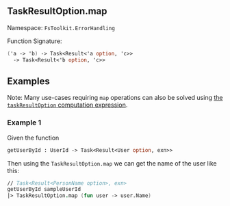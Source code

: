 ## TaskResultOption.map

Namespace: `FsToolkit.ErrorHandling`

Function Signature:

```fsharp
('a -> 'b) -> Task<Result<'a option, 'c>> 
  -> Task<Result<'b option, 'c>>
```

## Examples

Note: Many use-cases requiring `map` operations can also be solved using [the `taskResultOption` computation expression](ce.md).

### Example 1

Given the function

```fsharp
getUserById : UserId -> Task<Result<User option, exn>>
```

Then using the `TaskResultOption.map` we can get the name of the user like this:

```fsharp
// Task<Result<PersonName option>, exn>
getUserById sampleUserId
|> TaskResultOption.map (fun user -> user.Name)
```

